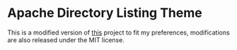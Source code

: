 # Apache Directory Listing Theme

This is a modified version of [this](https://github.com/ramlmn/Apache-Directory-Listing/) project to fit my preferences,
modifications are also released under the MIT license.